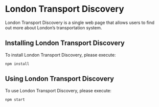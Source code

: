 # London Transport Discovery
London Transport Discovery is a single web page that allows users to find out more about London’s transportation system.

## Installing London Transport Discovery
To install London Transport Discovery, please execute:

`npm install`

## Using London Transport Discovery
To use London Transport Discovery, please execute:

`npm start`